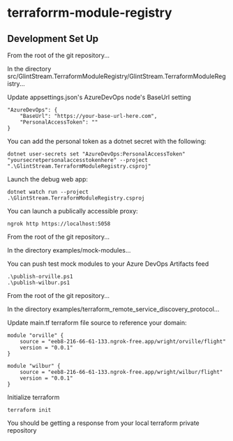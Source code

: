 # terraforrm-module-registry

## Development Set Up

From the root of the git repository...

In the directory src/GlintStream.TerraformModuleRegistry/GlintStream.TerraformModuleRegistry...

Update appsettings.json's AzureDevOps node's BaseUrl setting

```
"AzureDevOps": {
    "BaseUrl": "https://your-base-url-here.com",
    "PersonalAccessToken": ""
}
```

You can add the personal token as a dotnet secret with the following:

```
dotnet user-secrets set "AzureDevOps:PersonalAccessToken" "yoursecretpersonalaccesstokenhere" --project ".\GlintStream.TerraformModuleRegistry.csproj"
```

Launch the debug web app:

```
dotnet watch run --project .\GlintStream.TerraformModuleRegistry.csproj
```

You can launch a publically accessible proxy:

```
ngrok http https://localhost:5058
```

From the root of the git repository...

In the directory examples/mock-modules...

You can push test mock modules to your Azure DevOps Artifacts feed

```
.\publish-orville.ps1
.\publish-wilbur.ps1
```

From the root of the git repository...

In the directory examples/terraform_remote_service_discovery_protocol...

Update main.tf terraform file source to reference your domain:

```
module "orville" {
    source = "eeb8-216-66-61-133.ngrok-free.app/wright/orville/flight"
    version = "0.0.1"
}

module "wilbur" {
    source = "eeb8-216-66-61-133.ngrok-free.app/wright/wilbur/flight"
    version = "0.0.1"
}
```

Initialize terraform 

```
terraform init
```

You should be getting a response from your local terraform private repository